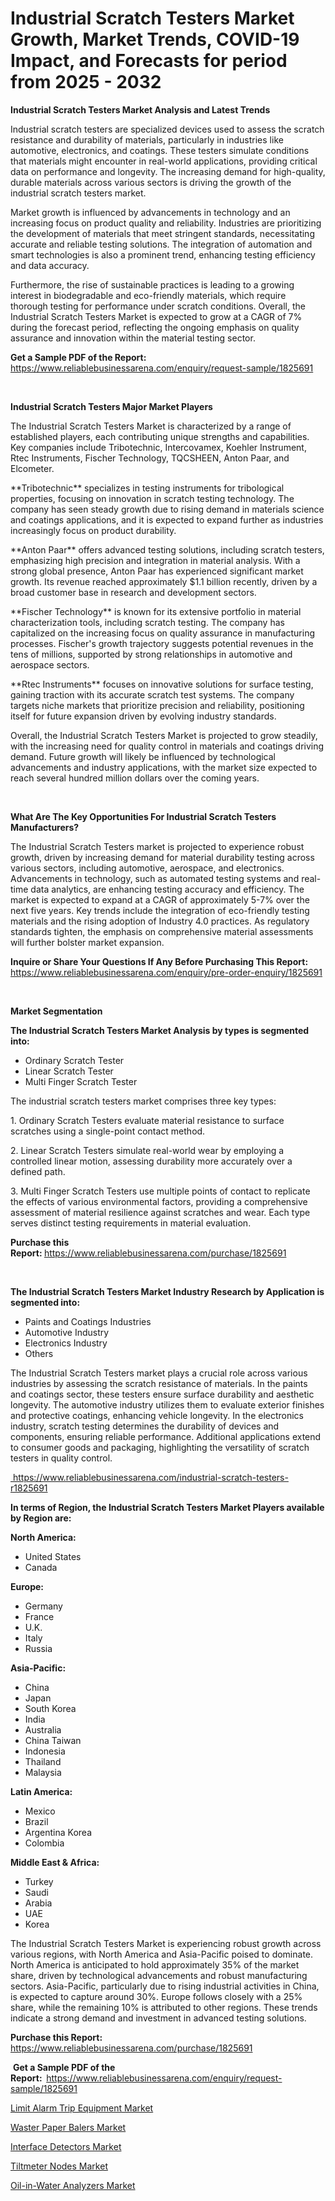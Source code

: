 <p><h1>Industrial Scratch Testers Market Growth, Market Trends, COVID-19 Impact, and Forecasts for period from 2025 - 2032</h1></p><p><strong>Industrial Scratch Testers Market Analysis and Latest Trends</strong></p>
<p><p>Industrial scratch testers are specialized devices used to assess the scratch resistance and durability of materials, particularly in industries like automotive, electronics, and coatings. These testers simulate conditions that materials might encounter in real-world applications, providing critical data on performance and longevity. The increasing demand for high-quality, durable materials across various sectors is driving the growth of the industrial scratch testers market.</p><p>Market growth is influenced by advancements in technology and an increasing focus on product quality and reliability. Industries are prioritizing the development of materials that meet stringent standards, necessitating accurate and reliable testing solutions. The integration of automation and smart technologies is also a prominent trend, enhancing testing efficiency and data accuracy.</p><p>Furthermore, the rise of sustainable practices is leading to a growing interest in biodegradable and eco-friendly materials, which require thorough testing for performance under scratch conditions. Overall, the Industrial Scratch Testers Market is expected to grow at a CAGR of 7% during the forecast period, reflecting the ongoing emphasis on quality assurance and innovation within the material testing sector.</p></p>
<p><strong>Get a Sample PDF of the Report:&nbsp;</strong> <a href="https://www.reliablebusinessarena.com/enquiry/request-sample/1825691?utm_campaign=2991&utm_medium=2&utm_source=Github&utm_content=ia&utm_term=12042025&utm_id=industrial-scratch-testers">https://www.reliablebusinessarena.com/enquiry/request-sample/1825691</a></p>
<p>&nbsp;</p>
<p><strong>Industrial Scratch Testers Major Market Players</strong></p>
<p><p>The Industrial Scratch Testers Market is characterized by a range of established players, each contributing unique strengths and capabilities. Key companies include Tribotechnic, Intercovamex, Koehler Instrument, Rtec Instruments, Fischer Technology, TQCSHEEN, Anton Paar, and Elcometer. </p><p>**Tribotechnic** specializes in testing instruments for tribological properties, focusing on innovation in scratch testing technology. The company has seen steady growth due to rising demand in materials science and coatings applications, and it is expected to expand further as industries increasingly focus on product durability.</p><p>**Anton Paar** offers advanced testing solutions, including scratch testers, emphasizing high precision and integration in material analysis. With a strong global presence, Anton Paar has experienced significant market growth. Its revenue reached approximately $1.1 billion recently, driven by a broad customer base in research and development sectors.</p><p>**Fischer Technology** is known for its extensive portfolio in material characterization tools, including scratch testing. The company has capitalized on the increasing focus on quality assurance in manufacturing processes. Fischer's growth trajectory suggests potential revenues in the tens of millions, supported by strong relationships in automotive and aerospace sectors.</p><p>**Rtec Instruments** focuses on innovative solutions for surface testing, gaining traction with its accurate scratch test systems. The company targets niche markets that prioritize precision and reliability, positioning itself for future expansion driven by evolving industry standards.</p><p>Overall, the Industrial Scratch Testers Market is projected to grow steadily, with the increasing need for quality control in materials and coatings driving demand. Future growth will likely be influenced by technological advancements and industry applications, with the market size expected to reach several hundred million dollars over the coming years.</p></p>
<p>&nbsp;</p>
<p><strong>What Are The Key Opportunities For Industrial Scratch Testers Manufacturers?</strong></p>
<p><p>The Industrial Scratch Testers market is projected to experience robust growth, driven by increasing demand for material durability testing across various sectors, including automotive, aerospace, and electronics. Advancements in technology, such as automated testing systems and real-time data analytics, are enhancing testing accuracy and efficiency. The market is expected to expand at a CAGR of approximately 5-7% over the next five years. Key trends include the integration of eco-friendly testing materials and the rising adoption of Industry 4.0 practices. As regulatory standards tighten, the emphasis on comprehensive material assessments will further bolster market expansion.</p></p>
<p><strong>Inquire or Share Your Questions If Any Before Purchasing This Report:</strong> <a href="https://www.reliablebusinessarena.com/enquiry/pre-order-enquiry/1825691?utm_campaign=2991&utm_medium=2&utm_source=Github&utm_content=ia&utm_term=12042025&utm_id=industrial-scratch-testers">https://www.reliablebusinessarena.com/enquiry/pre-order-enquiry/1825691</a></p>
<p>&nbsp;</p>
<p><strong>Market Segmentation</strong></p>
<p><strong>The Industrial Scratch Testers Market Analysis by types is segmented into:</strong></p>
<p><ul><li>Ordinary Scratch Tester</li><li>Linear Scratch Tester</li><li>Multi Finger Scratch Tester</li></ul></p>
<p><p>The industrial scratch testers market comprises three key types: </p><p>1. Ordinary Scratch Testers evaluate material resistance to surface scratches using a single-point contact method. </p><p>2. Linear Scratch Testers simulate real-world wear by employing a controlled linear motion, assessing durability more accurately over a defined path. </p><p>3. Multi Finger Scratch Testers use multiple points of contact to replicate the effects of various environmental factors, providing a comprehensive assessment of material resilience against scratches and wear. Each type serves distinct testing requirements in material evaluation.</p></p>
<p><strong>Purchase this Report:&nbsp;</strong><a href="https://www.reliablebusinessarena.com/purchase/1825691?utm_campaign=2991&utm_medium=2&utm_source=Github&utm_content=ia&utm_term=12042025&utm_id=industrial-scratch-testers">https://www.reliablebusinessarena.com/purchase/1825691</a></p>
<p>&nbsp;</p>
<p><strong>The Industrial Scratch Testers Market Industry Research by Application is segmented into:</strong></p>
<p><ul><li>Paints and Coatings Industries</li><li>Automotive Industry</li><li>Electronics Industry</li><li>Others</li></ul></p>
<p><p>The Industrial Scratch Testers market plays a crucial role across various industries by assessing the scratch resistance of materials. In the paints and coatings sector, these testers ensure surface durability and aesthetic longevity. The automotive industry utilizes them to evaluate exterior finishes and protective coatings, enhancing vehicle longevity. In the electronics industry, scratch testing determines the durability of devices and components, ensuring reliable performance. Additional applications extend to consumer goods and packaging, highlighting the versatility of scratch testers in quality control.</p></p>
<p><a href="https://www.reliablebusinessarena.com/industrial-scratch-testers-r1825691?utm_campaign=2991&utm_medium=2&utm_source=Github&utm_content=ia&utm_term=12042025&utm_id=industrial-scratch-testers">&nbsp;https://www.reliablebusinessarena.com/industrial-scratch-testers-r1825691</a></p>
<p><strong>In terms of Region, the Industrial Scratch Testers Market Players available by Region are:</strong></p>
<p>
    <p> <strong> North America: </strong>
        <ul>
            <li>United States</li>
            <li>Canada</li>
        </ul>
        </p> 
    <p> <strong> Europe: </strong>
        <ul>
            <li>Germany</li>
            <li>France</li>
            <li>U.K.</li>
            <li>Italy</li>
            <li>Russia</li>
        </ul>
        </p> 
    <p> <strong> Asia-Pacific: </strong>
        <ul>
            <li>China</li>
            <li>Japan</li>
            <li>South Korea</li>
            <li>India</li>
            <li>Australia</li>
            <li>China Taiwan</li>
            <li>Indonesia</li>
            <li>Thailand</li>
            <li>Malaysia</li>
        </ul>
        </p> 
    <p> <strong> Latin America: </strong>
        <ul>
            <li>Mexico</li>
            <li>Brazil</li>
            <li>Argentina Korea</li>
            <li>Colombia</li>
        </ul>
        </p> 
    <p> <strong> Middle East & Africa: </strong>
        <ul>
            <li>Turkey</li>
            <li>Saudi</li>
            <li>Arabia</li>
            <li>UAE</li>
            <li>Korea</li>
        </ul>
    </p>
    </p>
<p><p>The Industrial Scratch Testers Market is experiencing robust growth across various regions, with North America and Asia-Pacific poised to dominate. North America is anticipated to hold approximately 35% of the market share, driven by technological advancements and robust manufacturing sectors. Asia-Pacific, particularly due to rising industrial activities in China, is expected to capture around 30%. Europe follows closely with a 25% share, while the remaining 10% is attributed to other regions. These trends indicate a strong demand and investment in advanced testing solutions.</p></p>
<p><strong>Purchase this Report: </strong><a href="https://www.reliablebusinessarena.com/purchase/1825691?utm_campaign=2991&utm_medium=2&utm_source=Github&utm_content=ia&utm_term=12042025&utm_id=industrial-scratch-testers">https://www.reliablebusinessarena.com/purchase/1825691</a></p>
<p>&nbsp;<strong>Get a Sample PDF of the Report:&nbsp;&nbsp;</strong><a href="https://www.reliablebusinessarena.com/enquiry/request-sample/1825691?utm_campaign=2991&utm_medium=2&utm_source=Github&utm_content=ia&utm_term=12042025&utm_id=industrial-scratch-testers">https://www.reliablebusinessarena.com/enquiry/request-sample/1825691</a></p>
<p><strong></strong></p>
<p><p><a href="https://github.com/vsiljgestel/Market-Research-Report-List-1/blob/main/limit-alarm-trip-equipment-market.md?utm_campaign=2991&utm_medium=2&utm_source=Github&utm_content=ia&utm_term=12042025&utm_id=industrial-scratch-testers">Limit Alarm Trip Equipment Market</a></p><p><a href="https://github.com/akalaihaude/Market-Research-Report-List-1/blob/main/waster-paper-balers-market.md?utm_campaign=2991&utm_medium=2&utm_source=Github&utm_content=ia&utm_term=12042025&utm_id=industrial-scratch-testers">Waster Paper Balers Market</a></p><p><a href="https://github.com/aiamekar/Market-Research-Report-List-1/blob/main/interface-detectors-market.md?utm_campaign=2991&utm_medium=2&utm_source=Github&utm_content=ia&utm_term=12042025&utm_id=industrial-scratch-testers">Interface Detectors Market</a></p><p><a href="https://github.com/nwokechock6s/Market-Research-Report-List-1/blob/main/tiltmeter-nodes-market.md?utm_campaign=2991&utm_medium=2&utm_source=Github&utm_content=ia&utm_term=12042025&utm_id=industrial-scratch-testers">Tiltmeter Nodes Market</a></p><p><a href="https://github.com/boudykodumi/Market-Research-Report-List-1/blob/main/oil-in-water-analyzers-market.md?utm_campaign=2991&utm_medium=2&utm_source=Github&utm_content=ia&utm_term=12042025&utm_id=industrial-scratch-testers">Oil-in-Water Analyzers Market</a></p></p>